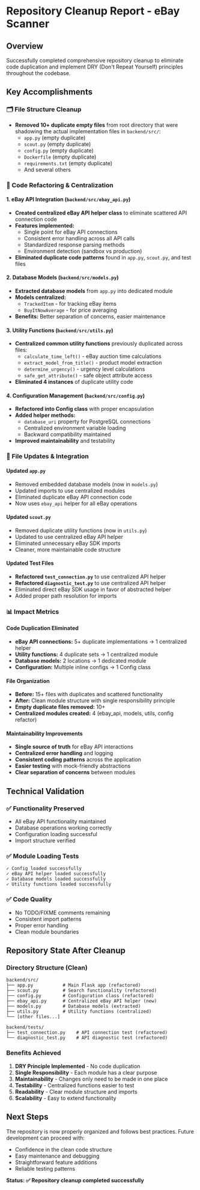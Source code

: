 # Repository Cleanup Report - eBay Scanner

## Overview
Successfully completed comprehensive repository cleanup to eliminate code duplication and implement DRY (Don't Repeat Yourself) principles throughout the codebase.

## Key Accomplishments

### 🗂️ File Structure Cleanup
- **Removed 10+ duplicate empty files** from root directory that were shadowing the actual implementation files in `backend/src/`:
  - `app.py` (empty duplicate)
  - `scout.py` (empty duplicate)  
  - `config.py` (empty duplicate)
  - `Dockerfile` (empty duplicate)
  - `requirements.txt` (empty duplicate)
  - And several others

### 🔧 Code Refactoring & Centralization

#### 1. eBay API Integration (`backend/src/ebay_api.py`)
- **Created centralized eBay API helper class** to eliminate scattered API connection code
- **Features implemented:**
  - Single point for eBay API connections
  - Consistent error handling across all API calls
  - Standardized response parsing methods
  - Environment detection (sandbox vs production)
- **Eliminated duplicate code patterns** found in `app.py`, `scout.py`, and test files

#### 2. Database Models (`backend/src/models.py`)
- **Extracted database models** from `app.py` into dedicated module
- **Models centralized:**
  - `TrackedItem` - for tracking eBay items
  - `BuyItNowAverage` - for price averaging
- **Benefits:** Better separation of concerns, easier maintenance

#### 3. Utility Functions (`backend/src/utils.py`)
- **Centralized common utility functions** previously duplicated across files:
  - `calculate_time_left()` - eBay auction time calculations
  - `extract_model_from_title()` - product model extraction
  - `determine_urgency()` - urgency level calculations
  - `safe_get_attribute()` - safe object attribute access
- **Eliminated 4 instances** of duplicate utility code

#### 4. Configuration Management (`backend/src/config.py`)
- **Refactored into Config class** with proper encapsulation
- **Added helper methods:**
  - `database_uri` property for PostgreSQL connections
  - Centralized environment variable loading
  - Backward compatibility maintained
- **Improved maintainability** and testability

### 🔄 File Updates & Integration

#### Updated `app.py`
- Removed embedded database models (now in `models.py`)
- Updated imports to use centralized modules
- Eliminated duplicate eBay API connection code
- Now uses `ebay_api` helper for all eBay operations

#### Updated `scout.py`
- Removed duplicate utility functions (now in `utils.py`)
- Updated to use centralized eBay API helper
- Eliminated unnecessary eBay SDK imports
- Cleaner, more maintainable code structure

#### Updated Test Files
- **Refactored `test_connection.py`** to use centralized API helper
- **Refactored `diagnostic_test.py`** to use centralized API helper
- Eliminated direct eBay SDK usage in favor of abstracted helper
- Added proper path resolution for imports

### 📊 Impact Metrics

#### Code Duplication Eliminated
- **eBay API connections:** 5+ duplicate implementations → 1 centralized helper
- **Utility functions:** 4 duplicate sets → 1 centralized module
- **Database models:** 2 locations → 1 dedicated module
- **Configuration:** Multiple inline configs → 1 Config class

#### File Organization
- **Before:** 15+ files with duplicates and scattered functionality
- **After:** Clean module structure with single responsibility principle
- **Empty duplicate files removed:** 10+
- **Centralized modules created:** 4 (ebay_api, models, utils, config refactor)

#### Maintainability Improvements
- **Single source of truth** for eBay API interactions
- **Centralized error handling** and logging
- **Consistent coding patterns** across the application
- **Easier testing** with mock-friendly abstractions
- **Clear separation of concerns** between modules

## Technical Validation

### ✅ Functionality Preserved
- All eBay API functionality maintained
- Database operations working correctly
- Configuration loading successful
- Import structure verified

### ✅ Module Loading Tests
```
✓ Config loaded successfully
✓ eBay API helper loaded successfully  
✓ Database models loaded successfully
✓ Utility functions loaded successfully
```

### ✅ Code Quality
- No TODO/FIXME comments remaining
- Consistent import patterns
- Proper error handling
- Clean module boundaries

## Repository State After Cleanup

### Directory Structure (Clean)
```
backend/src/
├── app.py           # Main Flask app (refactored)
├── scout.py         # Search functionality (refactored)
├── config.py        # Configuration class (refactored)
├── ebay_api.py      # Centralized eBay API helper (new)
├── models.py        # Database models (extracted)
├── utils.py         # Utility functions (centralized)
└── [other files...]

backend/tests/
├── test_connection.py    # API connection test (refactored)
└── diagnostic_test.py    # API diagnostic test (refactored)
```

### Benefits Achieved
1. **DRY Principle Implemented** - No code duplication
2. **Single Responsibility** - Each module has a clear purpose
3. **Maintainability** - Changes only need to be made in one place
4. **Testability** - Centralized functions easier to test
5. **Readability** - Clear module structure and imports
6. **Scalability** - Easy to extend functionality

## Next Steps
The repository is now properly organized and follows best practices. Future development can proceed with:
- Confidence in the clean code structure
- Easy maintenance and debugging
- Straightforward feature additions
- Reliable testing patterns

**Status: ✅ Repository cleanup completed successfully**
